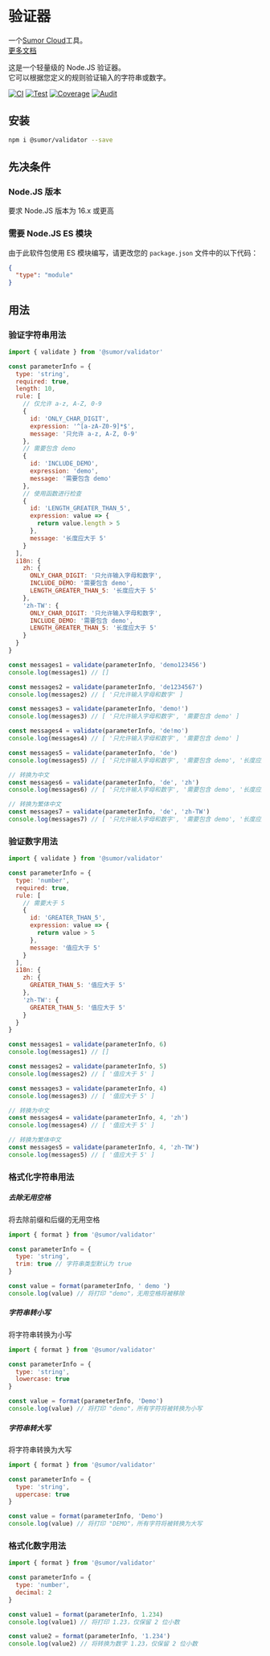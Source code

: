 # 验证器

一个[Sumor Cloud](https://sumor.cloud)工具。  
[更多文档](https://sumor.cloud)

这是一个轻量级的 Node.JS 验证器。  
它可以根据您定义的规则验证输入的字符串或数字。

[![CI](https://github.com/sumor-cloud/validator/actions/workflows/ci.yml/badge.svg)](https://github.com/sumor-cloud/validator/actions/workflows/ci.yml)
[![Test](https://github.com/sumor-cloud/validator/actions/workflows/ut.yml/badge.svg)](https://github.com/sumor-cloud/validator/actions/workflows/ut.yml)
[![Coverage](https://github.com/sumor-cloud/validator/actions/workflows/coverage.yml/badge.svg)](https://github.com/sumor-cloud/validator/actions/workflows/coverage.yml)
[![Audit](https://github.com/sumor-cloud/validator/actions/workflows/audit.yml/badge.svg)](https://github.com/sumor-cloud/validator/actions/workflows/audit.yml)

## 安装

```bash
npm i @sumor/validator --save
```

## 先决条件

### Node.JS 版本

要求 Node.JS 版本为 16.x 或更高

### 需要 Node.JS ES 模块

由于此软件包使用 ES 模块编写，请更改您的 `package.json` 文件中的以下代码：

```json
{
  "type": "module"
}
```

## 用法

### 验证字符串用法

```js
import { validate } from '@sumor/validator'

const parameterInfo = {
  type: 'string',
  required: true,
  length: 10,
  rule: [
    // 仅允许 a-z, A-Z, 0-9
    {
      id: 'ONLY_CHAR_DIGIT',
      expression: '^[a-zA-Z0-9]*$',
      message: '只允许 a-z, A-Z, 0-9'
    },
    // 需要包含 demo
    {
      id: 'INCLUDE_DEMO',
      expression: 'demo',
      message: '需要包含 demo'
    },
    // 使用函数进行检查
    {
      id: 'LENGTH_GREATER_THAN_5',
      expression: value => {
        return value.length > 5
      },
      message: '长度应大于 5'
    }
  ],
  i18n: {
    zh: {
      ONLY_CHAR_DIGIT: '只允许输入字母和数字',
      INCLUDE_DEMO: '需要包含 demo',
      LENGTH_GREATER_THAN_5: '长度应大于 5'
    },
    'zh-TW': {
      ONLY_CHAR_DIGIT: '只允许输入字母和数字',
      INCLUDE_DEMO: '需要包含 demo',
      LENGTH_GREATER_THAN_5: '长度应大于 5'
    }
  }
}

const messages1 = validate(parameterInfo, 'demo123456')
console.log(messages1) // []

const messages2 = validate(parameterInfo, 'de1234567')
console.log(messages2) // [ '只允许输入字母和数字' ]

const messages3 = validate(parameterInfo, 'demo!')
console.log(messages3) // [ '只允许输入字母和数字', '需要包含 demo' ]

const messages4 = validate(parameterInfo, 'de!mo')
console.log(messages4) // [ '只允许输入字母和数字', '需要包含 demo' ]

const messages5 = validate(parameterInfo, 'de')
console.log(messages5) // [ '只允许输入字母和数字', '需要包含 demo', '长度应大于 5' ]

// 转换为中文
const messages6 = validate(parameterInfo, 'de', 'zh')
console.log(messages6) // [ '只允许输入字母和数字', '需要包含 demo', '长度应大于 5' ]

// 转换为繁体中文
const messages7 = validate(parameterInfo, 'de', 'zh-TW')
console.log(messages7) // [ '只允许输入字母和数字', '需要包含 demo', '长度应大于 5' ]
```

### 验证数字用法

```js
import { validate } from '@sumor/validator'

const parameterInfo = {
  type: 'number',
  required: true,
  rule: [
    // 需要大于 5
    {
      id: 'GREATER_THAN_5',
      expression: value => {
        return value > 5
      },
      message: '值应大于 5'
    }
  ],
  i18n: {
    zh: {
      GREATER_THAN_5: '值应大于 5'
    },
    'zh-TW': {
      GREATER_THAN_5: '值应大于 5'
    }
  }
}

const messages1 = validate(parameterInfo, 6)
console.log(messages1) // []

const messages2 = validate(parameterInfo, 5)
console.log(messages2) // [ '值应大于 5' ]

const messages3 = validate(parameterInfo, 4)
console.log(messages3) // [ '值应大于 5' ]

// 转换为中文
const messages4 = validate(parameterInfo, 4, 'zh')
console.log(messages4) // [ '值应大于 5' ]

// 转换为繁体中文
const messages5 = validate(parameterInfo, 4, 'zh-TW')
console.log(messages5) // [ '值应大于 5' ]
```

### 格式化字符串用法

##### 去除无用空格

将去除前缀和后缀的无用空格

```js
import { format } from '@sumor/validator'

const parameterInfo = {
  type: 'string',
  trim: true // 字符串类型默认为 true
}

const value = format(parameterInfo, ' demo ')
console.log(value) // 将打印 "demo"，无用空格将被移除
```

##### 字符串转小写

将字符串转换为小写

```js
import { format } from '@sumor/validator'

const parameterInfo = {
  type: 'string',
  lowercase: true
}

const value = format(parameterInfo, 'Demo')
console.log(value) // 将打印 "demo"，所有字符将被转换为小写
```

##### 字符串转大写

将字符串转换为大写

```js
import { format } from '@sumor/validator'

const parameterInfo = {
  type: 'string',
  uppercase: true
}

const value = format(parameterInfo, 'Demo')
console.log(value) // 将打印 "DEMO"，所有字符将被转换为大写
```

### 格式化数字用法

```js
import { format } from '@sumor/validator'

const parameterInfo = {
  type: 'number',
  decimal: 2
}

const value1 = format(parameterInfo, 1.234)
console.log(value1) // 将打印 1.23，仅保留 2 位小数

const value2 = format(parameterInfo, '1.234')
console.log(value2) // 将转换为数字 1.23，仅保留 2 位小数
```
